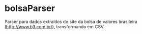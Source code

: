 # bolsaParser
Parser para dados extraídos do site da bolsa de valores brasileira (http://www.b3.com.br/), transformando em CSV.
